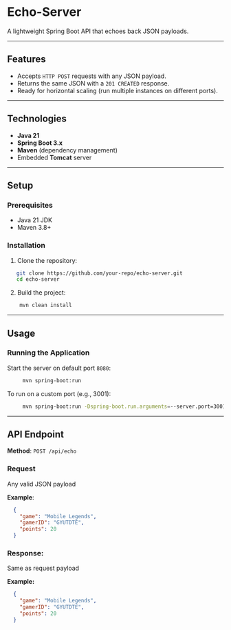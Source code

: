 # Echo-Server

A lightweight Spring Boot API that echoes back JSON payloads.

---

## **Features**
- Accepts `HTTP POST` requests with any JSON payload.
- Returns the same JSON with a `201 CREATED` response.
- Ready for horizontal scaling (run multiple instances on different ports).

---

## **Technologies**
- **Java 21**
- **Spring Boot 3.x**
- **Maven** (dependency management)
- Embedded **Tomcat** server

---

## **Setup**
### Prerequisites
- Java 21 JDK
- Maven 3.8+

### Installation
1. Clone the repository:
```bash
   git clone https://github.com/your-repo/echo-server.git
   cd echo-server
```
2. Build the project:
```bash
    mvn clean install
```
--- 
## Usage
### Running the Application

Start the server on default port `8080`:
```bash
     mvn spring-boot:run
```
To run on a custom port (e.g., 3001):
```bash
     mvn spring-boot:run -Dspring-boot.run.arguments=--server.port=3001
```

---
## API Endpoint

**Method**: `POST /api/echo`

### Request
Any valid JSON payload

**Example**:
```json
  {
    "game": "Mobile Legends",
    "gamerID": "GYUTDTE",
    "points": 20
  }
```

### Response: 
Same as request payload

**Example:**

```json
  {
    "game": "Mobile Legends",
    "gamerID": "GYUTDTE",
    "points": 20
  }
```